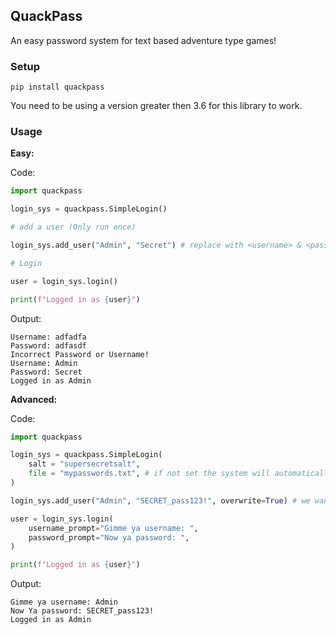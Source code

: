 ## QuackPass

An easy password system for text based adventure type games!

### Setup

```
pip install quackpass
```

You need to be using a version greater then 3.6 for this library to work. 

### Usage

**Easy:**

Code:

```py
import quackpass

login_sys = quackpass.SimpleLogin()

# add a user (Only run once)

login_sys.add_user("Admin", "Secret") # replace with <username> & <password> Respectively

# Login

user = login_sys.login()

print(f"Logged in as {user}")
```

Output:

```
Username: adfadfa
Password: adfasdf
Incorrect Password or Username!
Username: Admin
Password: Secret
Logged in as Admin
```

**Advanced:**

Code: 

```py
import quackpass

login_sys = quackpass.SimpleLogin(
	salt = "supersecretsalt",
	file = "mypasswords.txt", # if not set the system will automatically choose "password.txt" as it's file for storing passwords
)

login_sys.add_user("Admin", "SECRET_pass123!", overwrite=True) # we want to overwite becuase this is an admin account

user = login_sys.login(
	username_prompt="Gimme ya username: ",
	password_prompt="Now ya password: ",
)

print(f"Logged in as {user}")
```

Output:

```
Gimme ya username: Admin
Now Ya password: SECRET_pass123!
Logged in as Admin
```
